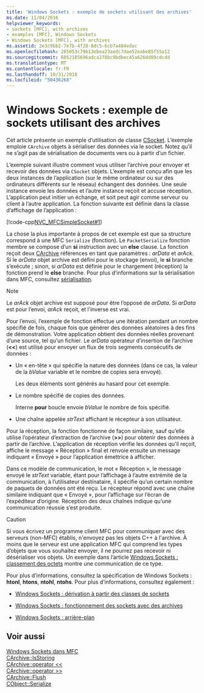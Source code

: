 ```yaml
---
title: 'Windows Sockets : exemple de sockets utilisant des archives'
ms.date: 11/04/2016
helpviewer_keywords:
- sockets [MFC], with archives
- examples [MFC], Windows Sockets
- Windows Sockets [MFC], with archives
ms.assetid: 2e3c9bb2-7e7b-4f28-8dc5-6cb7a484edac
ms.openlocfilehash: 285053c79b13ebea23aedc7dae52eabe85f55a12
ms.sourcegitcommit: 6052185696adca270bc9bdbec45a626dd89cdcdd
ms.translationtype: MT
ms.contentlocale: fr-FR
ms.lasthandoff: 10/31/2018
ms.locfileid: "50436268"
---
```

# <a name="windows-sockets-example-of-sockets-using-archives"></a>Windows Sockets : exemple de sockets utilisant des archives

Cet article présente un exemple d’utilisation de classe [CSocket](../mfc/reference/csocket-class.md). L’exemple emploie `CArchive` objets à sérialiser des données via le socket. Notez qu’il ne s’agit pas de sérialisation de documents vers ou à partir d’un fichier.

L’exemple suivant illustre comment vous utiliser l’archive pour envoyer et recevoir des données via `CSocket` objets. L’exemple est conçu afin que les deux instances de l’application (sur le même ordinateur ou sur des ordinateurs différents sur le réseau) échangent des données. Une seule instance envoie les données et l’autre instance reçoit et accuse réception. L’application peut initier un échange, et soit peut agir comme serveur ou client à l’autre application. La fonction suivante est définie dans la classe d’affichage de l’application :

[!code-cpp[NVC_MFCSimpleSocket#1](../mfc/codesnippet/cpp/windows-sockets-example-of-sockets-using-archives_1.cpp)]

La chose la plus importante à propos de cet exemple est que sa structure correspond à une MFC `Serialize` (fonction). Le `PacketSerialize` fonction membre se compose d’un **si** instruction avec un **else** clause. La fonction reçoit deux [CArchive](../mfc/reference/carchive-class.md) références en tant que paramètres : *arData* et *arAck*. Si le *arData* objet archive est défini pour le stockage (envoi), le **si** branche s’exécute ; sinon, si *arData* est définie pour le chargement (réception) la fonction prend le **else** branche. Pour plus d’informations sur la sérialisation dans MFC, consultez [sérialisation](../mfc/how-to-make-a-type-safe-collection.md).

> [!NOTE]
>  Le *arAck* objet archive est supposé pour être l’opposé de *arData*. Si *arData* est pour l’envoi, *arAck* reçoit, et l’inverse est vrai.

Pour l’envoi, l’exemple de fonction effectue une itération pendant un nombre spécifié de fois, chaque fois que générer des données aléatoires à des fins de démonstration. Votre application obtient des données réelles provenant d’une source, tel qu’un fichier. Le *arData* opérateur d’insertion de l’archive (**<<**) est utilisé pour envoyer un flux de trois segments consécutifs de données :

- Un « en-tête » qui spécifie la nature des données (dans ce cas, la valeur de la *bValue* variable et le nombre de copies sera envoyé).

   Les deux éléments sont générés au hasard pour cet exemple.

- Le nombre spécifié de copies des données.

   Interne **pour** boucle envoie *bValue* le nombre de fois spécifié.

- Une chaîne appelée *strText* affichant le récepteur à son utilisateur.

Pour la réception, la fonction fonctionne de façon similaire, sauf qu’elle utilise l’opérateur d’extraction de l’archive (**>>**) pour obtenir des données à partir de l’archive. L’application de réception vérifie les données qu’il reçoit, affiche le message « Réception » final et renvoie ensuite un message indiquant « Envoyé » pour l’application émettrice à afficher.

Dans ce modèle de communication, le mot « Réception », le message envoyé le *strText* variable, étant pour l’affichage à l’autre extrémité de la communication, à l’utilisateur destinataire, il spécifie qu’un certain nombre de paquets de données ont été reçu. Le récepteur répond avec une chaîne similaire indiquant que « Envoyé », pour l’affichage sur l’écran de l’expéditeur d’origine. Réception des deux chaînes indique qu’une communication réussie s’est produite.

> [!CAUTION]
>  Si vous écrivez un programme client MFC pour communiquer avec des serveurs (non-MFC) établis, n'envoyez pas les objets C++ à l'archive. À moins que le serveur est une application MFC qui comprend les types d’objets que vous souhaitez envoyer, il ne pourrez pas recevoir ni désérialiser vos objets. Un exemple dans l’article [Windows Sockets : classement des octets](../mfc/windows-sockets-byte-ordering.md) montre une communication de ce type.

Pour plus d’informations, consultez la spécification de Windows Sockets : **htonl**, **htons**, **ntohl**, **ntohs**. Pour plus d’informations, consultez également :

- [Windows Sockets : dérivation à partir des classes de sockets](../mfc/windows-sockets-deriving-from-socket-classes.md)

- [Windows Sockets : fonctionnement des sockets avec des archives](../mfc/windows-sockets-how-sockets-with-archives-work.md)

- [Windows Sockets : arrière-plan](../mfc/windows-sockets-background.md)

## <a name="see-also"></a>Voir aussi

[Windows Sockets dans MFC](../mfc/windows-sockets-in-mfc.md)<br/>
[CArchive::IsStoring](../mfc/reference/carchive-class.md#isstoring)<br/>
[CArchive::operator <<](../mfc/reference/carchive-class.md#operator_lt_lt)<br/>
[CArchive::operator >>](../mfc/reference/carchive-class.md#operator_lt_lt)<br/>
[CArchive::Flush](../mfc/reference/carchive-class.md#flush)<br/>
[CObject::Serialize](../mfc/reference/cobject-class.md#serialize)

